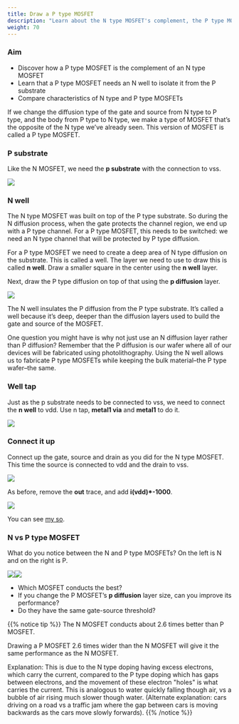 ```yaml
---
title: Draw a P type MOSFET
description: "Learn about the N type MOSFET's complement, the P type MOSFET"
weight: 70
---
```


### Aim

*   Discover how a P type MOSFET is the complement of an N type MOSFET
*   Learn that a P type MOSFET needs an N well to isolate it from the P substrate
*   Compare characteristics of N type and P type MOSFETs

If we change the diffusion type of the gate and source from N type to P type, and the body from P type to N type, we make a type of MOSFET that’s the opposite of the N type we’ve already seen. This version of MOSFET is called a P type MOSFET.

### P substrate

Like the N MOSFET, we need the **p substrate** with the connection to vss.

![](../images/image33.png)

### N well

The N type MOSFET was built on top of the P type substrate. So during the N diffusion process, when the gate protects the channel region, we end up with a P type channel. For a P type MOSFET, this needs to be switched: we need an N type channel that will be protected by P type diffusion.

For a P type MOSFET we need to create a deep area of N type diffusion on the substrate. This is called a well. The layer we need to use to draw this is called **n well**. Draw a smaller square in the center using the **n well** layer.

Next, draw the P type diffusion on top of that using the **p diffusion** layer.

![](../images/image19.png)

The N well insulates the P diffusion from the P type substrate. It’s called a well because it’s deep, deeper than the diffusion layers used to build the gate and source of the MOSFET.

One question you might have is why not just use an N diffusion layer rather than P diffusion? Remember that the P diffusion is our wafer where all of our devices will be fabricated using photolithography. Using the N well allows us to fabricate P type MOSFETs while keeping the bulk material–the P type wafer–the same.

### Well tap

Just as the p substrate needs to be connected to vss, we need to connect the **n well** to vdd. Use n tap, **metal1 via** and **metal1** to do it.

![](../images/image42.png)

### Connect it up

Connect up the gate, source and drain as you did for the N type MOSFET. This time the source is connected to vdd and the drain to vss.

![](../images/image46.png)

As before, remove the **out** trace, and add **i(vdd)\*-1000**.

![](../images/image58.png)

You can see [my so](https://app.siliwiz.com/?preset%3Dpmosfet).

### N vs P type MOSFET

What do you notice between the N and P type MOSFETs? On the left is N and on the right is P.

![](../images/image41.png)![](../images/image47.png)

*   Which MOSFET conducts the best?
*   If you change the P MOSFET’s **p diffusion** layer size, can you improve its performance?
*   Do they have the same gate-source threshold?

{{% notice tip %}}
The N MOSFET conducts about 2.6 times better than P MOSFET.

Drawing a P MOSFET 2.6 times wider than the N MOSFET will give it the same performance as the N MOSFET.

Explanation: This is due to the N type doping having excess electrons, which carry the current, compared to the P type doping which has gaps between electrons, and the movement of these electron "holes" is what carries the current. This is analogous to water quickly falling though air, vs a bubble of air rising much slower though water. (Alternate explanation: cars driving on a road vs a traffic jam where the gap between cars is moving backwards as the cars move slowly forwards).
{{% /notice %}}
